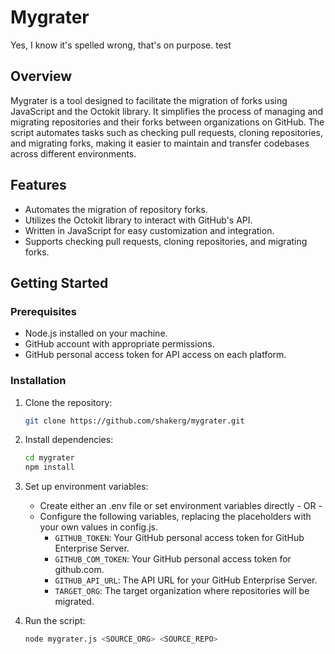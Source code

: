 # Mygrater
Yes, I know it's spelled wrong, that's on purpose.
test
## Overview

Mygrater is a tool designed to facilitate the migration of forks using JavaScript and the Octokit library. It simplifies the process of managing and migrating repositories and their forks between organizations on GitHub. The script automates tasks such as checking pull requests, cloning repositories, and migrating forks, making it easier to maintain and transfer codebases across different environments.

## Features

- Automates the migration of repository forks.
- Utilizes the Octokit library to interact with GitHub's API.
- Written in JavaScript for easy customization and integration.
- Supports checking pull requests, cloning repositories, and migrating forks.

## Getting Started

### Prerequisites

- Node.js installed on your machine.
- GitHub account with appropriate permissions.
- GitHub personal access token for API access on each platform.


### Installation

1. Clone the repository:
   ```bash
   git clone https://github.com/shakerg/mygrater.git
   ```

2. Install dependencies:
   ```bash
   cd mygrater
   npm install
   ```

3. Set up environment variables:
   - Create either an .env file or set environment variables directly - OR -
   - Configure the following variables, replacing the placeholders with your own values in config.js.
     - `GITHUB_TOKEN`: Your GitHub personal access token for GitHub Enterprise Server.
     - `GITHUB_COM_TOKEN`: Your GitHub personal access token for github.com.
     - `GITHUB_API_URL`: The API URL for your GitHub Enterprise Server.
     - `TARGET_ORG`: The target organization where repositories will be migrated.

4. Run the script:
   ```bash
   node mygrater.js <SOURCE_ORG> <SOURCE_REPO>
   ```
